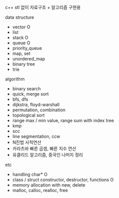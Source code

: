 c++ stl 없이 자료구조 + 알고리즘 구현용

data structure

- vector O
- list 
- stack O 
- queue O
- priority_queue
- map, set
- unordered_map
- binary tree
- trie

algorithm

- binary search
- quick, merge sort
- bfs, dfs
- dijkstra, floyd-warshall
- permutation, combination
- topological sort
- range max / min value, range sum with index tree
- kmp
- scc
- line segmentation, ccw
- N진법 사칙연산
- 카라츠바 빠른 곱셈, 빠른 지수 연산
- 유클리드 알고리즘, 중국인 나머지 정리

etc

- handling char* O
- class / struct constructor, destructor, functions O
- memory allocation with new, delete
- malloc, calloc, realloc, free
  
